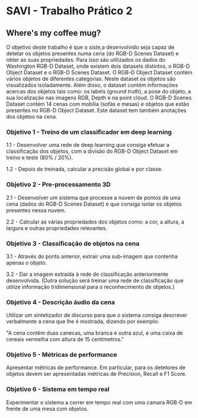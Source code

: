 # SAVI - Trabalho Prático 2


## Where's my coffee mug?

O objetivo deste trabalho é que o siste,a desenvolvido seja capaz de detetar os objetos presentes numa cena (do RGB-D Scenes Dataset) e obter as suas propriedades. Para isso são utilizados os dados do Washington RGB-D Dataset, onde existem dois datasets distintos, o RGB-D Object Dataset e o RGB-D Scenes Dataset. O RGB-D Object Dataset contém vários objetos de diferentes categorias. Neste dataset os objetos são visualizados isoladamente. Além disso, o dataset contém informações acercas dos objetos tais como: os labels (ground truth), a pose do objeto, a sua localização nas imagens RGB, Depth e na point cloud. O RGB-D Scenes Dataset contém 14 cenas com mobília (sofás e mesas) e objetos que estão presentes no RGB-D Object Dataset. Este dataset tem também anotações dos objetos na cena.

### Objetivo 1 - Treino de um classificador em deep learning
1.1 - Desenvolver uma rede de deep learning que consiga efetuar a classificação dos objetos, com a divisão do RGB-D Object Dataset em treino e teste (80% / 20%). 

1.2 - Depois de treinada, calcular a precisão global e por classe.

### Objetivo 2 - Pre-processamento 3D
2.1 - Desenvolver um sistema que processe a nuvem de pontos de uma cena (dados do RGB-D Scenes Dataset) e que consiga isolar os objetos presentes nessa nuvem. 

2.2 - Calcular as várias propriedades dos objetos como: a cor, a altura, a largura e outras propriedades relevantes.

### Objetivo 3 - Classificação de objetos na cena
3.1 - Através do ponto anterior, extrair uma sub-imagem que contenha apenas o objeto.

3.2 - Dar a imagem extraída à rede de classificação anteriormente desenvolvida. (Outra solução será treinar uma rede de classificação que utilize informação tridimensional para o reconhecimento de objetos.)

### Objetivo 4 - Descrição áudio da cena
Utilizar um sintetizador de discurso para que o sistema consiga descrever verbalmente a cena que lhe é mostrada, dizendo por exemplo: 

"A cena contém duas canecas, uma branca e outra azul, e uma caixa de cereais vermelha com altura de 15 centímetros."

### Objetivo 5 - Métricas de performance
Apresentar métricas de performance. Em particular, para os detetores de objetos devem ser apresentadas métricas de Precision, Recall e F1 Score. 

### Objetivo 6 - Sistema em tempo real
Experimentar o sistema a correr em tempo real com uma camara RGB-D em frente de uma mesa com objetos.
